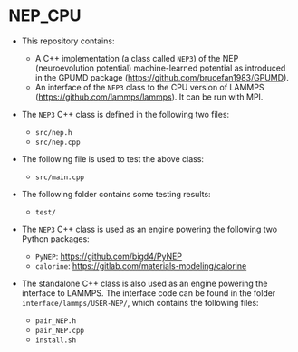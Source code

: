 # NEP_CPU

* This repository contains:
  * A C++ implementation (a class called `NEP3`) of the NEP (neuroevolution potential) machine-learned potential as introduced in the GPUMD package (https://github.com/brucefan1983/GPUMD).
  * An interface of the `NEP3` class to the CPU version of LAMMPS (https://github.com/lammps/lammps). It can be run with MPI.

* The `NEP3` C++ class is defined in the following two files:
  * `src/nep.h`
  * `src/nep.cpp`
  
* The following file is used to test the above class:
  * `src/main.cpp`
  
* The following folder contains some testing results:
  * `test/`
  
* The `NEP3` C++ class is used as an engine powering the following two Python packages:
  * `PyNEP`: https://github.com/bigd4/PyNEP
  * `calorine`: https://gitlab.com/materials-modeling/calorine
  
* The standalone C++ class is also used as an engine powering the interface to LAMMPS. The interface code can be found in the folder `interface/lammps/USER-NEP/`, which contains the following files:
  * `pair_NEP.h`
  * `pair_NEP.cpp`
  * `install.sh`

